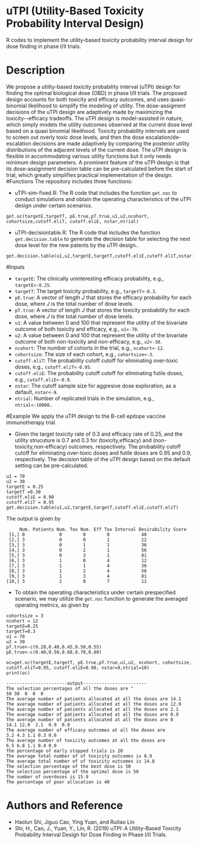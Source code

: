 # uTPI (Utility-Based Toxicity Probability Interval Design)
R codes to implement the utility-based toxicity probability interval design for dose finding in phase I/II trials.
# Description
We propose a utility-based toxicity probability interval (uTPI) design for finding the optimal biological dose (OBD) in phase I/II trials. The proposed design accounts for both toxicity and efficacy outcomes, and uses quasi-binomial likelihood to simplify the modeling of utility. The dose-assigment decisions of the uTPI design are adaptively made by maximizing the toxicity--efficacy tradeoffs.
The uTPI design is model-assisted in nature, which simply models the utility outcomes observed at the current dose level based on a quasi binomial likelihood.  Toxicity probability intervals are used to screen out overly toxic dose levels, and  then the dose escalation/de-escalation decisions are  made adaptively by comparing the posterior utility distributions of the adjacent levels of the current dose. The uTPI design is  flexible in accommodating various utility functions but it only needs minimum design parameters. A prominent feature of the uTPI design is that its dose-assignment decision table can be pre-calculated before the start of trial, which greatly simplifies  practical implementation of the design. 
#Functions
The repository includes three functions:
* uTPI-sim-fixed.R: The R code that includes the function ```get.noc``` to conduct simulations and obtain the operating characteristics of the uTPI design under certain scenarios.
```rscript
get.oc(targetE,targetT, pE.true,pT.true,u1,u2,ncohort, cohortsize,cutoff.eliT, cutoff.eliE, nstar,ntrial)
```
* uTPI-decisiontable.R: The R code that includes the function ```get.decision.table``` to generate the decision table for selecting the next dose level for the new patents by the uTPI design..
```rscipt
get.decision.table(u1,u2,targetE,targetT,cutoff.eliE,cutoff.eliT,nstar)
```


#Inputs
* ```targetE```: The clinically uninteresting efficacy probability, e.g., ```targetE<-0.25```.
* ```targetT```: The target toxicity probability, e.g., ```targetT<-0.3```.
* ```pE.true```: A vector of length *J* that stores the efficacy probability for each dose, where *J* is the total number of dose levels.
* ```pT.true```: A vector of length *J* that stores the toxicity probability for each dose, where *J* is the total number of dose levels.
* ```u1```: A value between 0 and 100 that represent the utility of the bivariate outcome of both toxicity and efficacy, e.g., ```u1<-70```.
* ```u2```: A value between 0 and 100 that represent the utility of the bivariate outcome of both non-toxicity and non-efficacy, e.g., ```u2<-30```.
* ```ncohort```: The number of cohorts in the trial, e.g., ```ncohort<-12```.
* ```cohortsize```: The size of each cohort,  e.g., ```cohortsize<-3```.
* ```cutoff.eliT```: The probability cutoff cutoff for eliminating over-toxic doses, e.g., ```cutoff.eliT<-0.95```.
* ```cutoff.eliE```: The probability cutoff cutoff for eliminating futile doses, e.g., ```cutoff.eliE<-0.9```.
* ```nstar```: The cutoff sample size for aggresive dose exploration, as a default, ```nstar<-9```.
* ```ntrial```: Number of replicated trials in the simulation, e.g., ```ntrial<-10000```..


#Example
We apply the uTPI design to the B-cell epitope vaccine immunotherapy trial.
*  Given the target toxicity rate of 0.3 and efficacy rate of 0.25, and the utility strucuture is 0.7 and 0.3 for (toxicity,efficacy) and (non-toxicity,non-efficacy) outcomes, respectively. The probability cutoff cutoff for eliminating over-toxic doses and futile doses are 0.95 and 0.9, respectively. The decision table of the uTPI design based on the default setting can be pre-calculated.

```rscript
u1 = 70
u2 = 30
targetE = 0.25
targetT =0.30
cutoff.eliE = 0.90
cutoff.eliT = 0.95
get.decision.table(u1,u2,targetE,targetT,cutoff.eliE,cutoff.eliT)
```
The output is given by 
```rscript
     Num. Patients Num. Tox Num. Eff Tox Interval Desirability Score
 [1,] 0             0        0        0            40                
 [2,] 3             0        0        1            12                
 [3,] 3             0        1        1            36                
 [4,] 3             0        2        1            56                
 [5,] 3             0        3        1            81                
 [6,] 3             1        0        4            12                
 [7,] 3             1        1        4            36                
 [8,] 3             1        2        4            56                
 [9,] 3             1        3        4            81                
[10,] 3             2        0        7            12     
```
* To obtain the operating characteristics under certain prespecified scenario, we may utilize the ```get.noc``` function to generate the averaged operating metrics, as given by
```rscript 
cohortsize = 3
ncohort = 12
targetE=0.25
targetT=0.3
u1 = 70
u2 = 30
pT.true<-c(0.20,0.40,0.45,0.50,0.55)
pE.true<-c(0.40,0.50,0.60,0.70,0.80)

oc=get.oc(targetE,targetT, pE.true,pT.true,u1,u2, ncohort, cohortsize, cutoff.eliT=0.95, cutoff.eliE=0.90, nstar=9,ntrial=10)
print(oc)

-----------------------output------------------------
The selection percentages of all the doses are "
50 30  0  0  0
The average number of patients allocated at all the doses are 14.1
The average number of patients allocated at all the doses are 12.9
The average number of patients allocated at all the doses are 2.1
The average number of patients allocated at all the doses are 0.9
The average number of patients allocated at all the doses are 0
14.1 12.9  2.1  0.9  0.0
The average number of efficacy outcomes at all the doses are 
3.2 4.3 1.1 0.3 0.0
The average number of toxicity outcomes at all the doses are 
6.5 6.8 1.1 0.4 0.0
The percentage of early stopped trials is 20
The average total number of of toxicity outcomes is 8.9
The average total number of of toxicity outcomes is 14.8
The selection percentage of the best dose is 50
The selection percentage of the optimal dose is 50
The number of overdoses is 15.9
The percentage of poor allocation is 40

```

# Authors and Reference
* Haolun Shi, Jiguo Cao, Ying Yuan, and Ruitao Lin
* Shi, H., Cao, J., Yuan, Y., Lin, R. (2019) uTPI: A Utility-Based Toxicity Probability Interval Design for Dose Finding in Phase I/II Trials.
